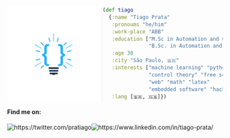 <img src=".\images\idea.png"
     alt="coding ideas"
     align="left" />

```clojure
(def tiago
  {:name "Tiago Prata"
   :pronoums "he/him"
   :work-place "ABB"
   :education ["M.Sc in Automation and Control" 
               "B.Sc. in Automation and Control Engineering"]
   :age 30
   :city "São Paulo, 🇧🇷"
   :interests ["machine learning" "python" 
               "control theory" "free software" 
               "web" "math" "latex" 
               "embedded software" "hacks"]
   :lang [🇧🇷, 🇬🇧]})
```

#### Find me on:
[<img src="https://www.flaticon.com/svg/static/icons/svg/733/733579.svg"
     alt="https://twitter.com/pratiago"
     height="20px"
     align="left" />](https://twitter.com/pratiago)
     [<img src="https://www.flaticon.com/svg/static/icons/svg/174/174857.svg"
     alt="https://www.linkedin.com/in/tiago-prata/"
     height="20px"
     align="left" />](https://www.linkedin.com/in/tiago-prata/)